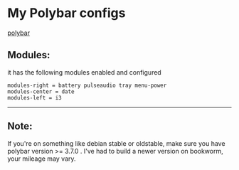 # My Polybar configs

[polybar](https://github.com/polybar/polybar)



## Modules:
it has the following modules enabled and configured
```
modules-right = battery pulseaudio tray menu-power
modules-center = date
modules-left = i3
```
----------

## Note:
If you're on something like debian stable or oldstable, make sure you have polybar version >= 3.7.0 .
I've had to build a newer version on bookworm, your mileage may vary.
